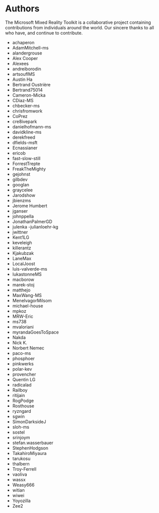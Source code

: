 # Authors

The Microsoft Mixed Reality Toolkit is a collaborative project containing contributions from individuals around the world. Our sincere thanks to all who have, and continue to contribute.

- achaperon
- AdamMitchell-ms
- alandergrouse
- Alex Cooper
- Alexees
- andreiborodin
- artsouflMS
- Austin Ha
- Bertrand Oustrière
- Bertrand75014
- Cameron-Micka
- CDiaz-MS
- chbecker-ms
- chrisfromwork
- CoPrez
- cre8ivepark
- danielhofmann-ms
- davidkline-ms
- derekfreed
- dfields-msft
- Ecnassianer
- ericob
- fast-slow-still
- ForrestTrepte
- FreakTheMighty
- gejohnst
- gilbdev
- googlan
- graycelee
- Jarodshow
- jbienzms
- Jerome Humbert
- jganser
- johnppella
- JonathanPalmerGD
- julenka
 -julianloehr-kg
- jwittner
- Kent1LG
- keveleigh
- killerantz
- Kjakubzak
- LaneMax
- LocalJoost
- luis-valverde-ms
- lukastonneMS
- macborow
- marek-stoj
- matthejo
- MaxWang-MS
- MenelvagorMilsom
- michael-house
- mpkoz
- MRW-Eric
- ms738
- mvaloriani
- myrandaGoesToSpace
- Nakda
- Nick K.
- Norbert Nemec
- paco-ms
- phosphoer
- pinkwerks
- polar-kev
- provencher
- Quentin LG
- radicalad
- Railboy
- ritijain
- RogPodge
- Rosthouse
- ryzngard
- sgwin
- SimonDarksideJ
- sloh-ms
- sostel
- srinjoym
- stefan.wasserbauer
- StephenHodgson
- TakahiroMiyaura
- tarukosu
- thalbern
- Troy-Ferrell
- vaoliva
- wassx
- Weasy666
- witian
- wiwei
- Yoyozilla
- Zee2
